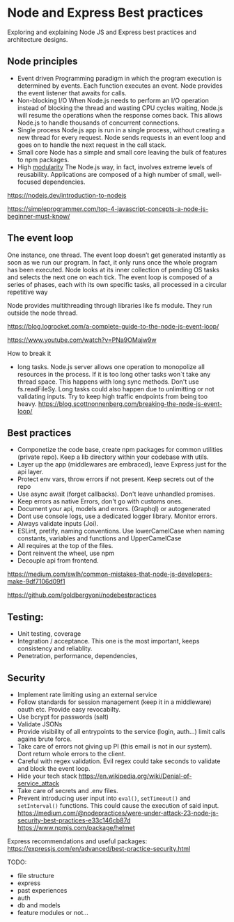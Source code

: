 # Node and Express Best practices

Exploring and explaining Node JS and Express best practices and architecture designs.

## Node principles

- Event driven
  Programming paradigm in which the program execution is determined by events. Each function executes an event. Node provides the event listener that awaits for calls.
- Non-blocking I/O
  When Node.js needs to perform an I/O operation instead of blocking the thread and wasting CPU cycles waiting, Node.js will resume the operations when the response comes back. This allows Node.js to handle thousands of concurrent connections.
- Single process
  Node.js app is run in a single process, without creating a new thread for every request. Node sends requests in an event loop and goes on to handle the next request in the call stack.
- Small core
  Node has a simple and small core leaving the bulk of features to npm packages.
- High [modularity](modularity.md)
  The Node.js way, in fact, involves extreme levels of reusability. Applications are composed of a high number of small, well-focused dependencies.

<https://nodejs.dev/introduction-to-nodejs>

<https://simpleprogrammer.com/top-4-javascript-concepts-a-node-js-beginner-must-know/>

## The event loop

One instance, one thread. The event loop doesn’t get generated instantly as soon as we run our program. In fact, it only runs once the whole program has been executed. Node looks at its inner collection of pending OS tasks and selects the next one on each tick. The event loop is composed of a series of phases, each with its own specific tasks, all processed in a circular repetitive way

Node provides multithreading through libraries like fs module. They run outside the node thread.

<https://blog.logrocket.com/a-complete-guide-to-the-node-js-event-loop/>

<https://www.youtube.com/watch?v=PNa9OMajw9w>

How to break it

- long tasks.
  Node.js server allows one operation to monopolize all resources in the process. If it is too long other tasks won`t take any thread space. This happens with long sync methods. Don't use fs.readFileSy.
  Long tasks could also happen due to unlimitting or not validating inputs.
  Try to keep high traffic endpoints from being too heavy.
  <https://blog.scottnonnenberg.com/breaking-the-node-js-event-loop/>

## Best practices

- Componetize the code base, create npm packages for common utilities (private repo). Keep a lib directory within your codebase with utils.
- Layer up the app (middlewares are embraced), leave Express just for the api layer.
- Protect env vars, throw errors if not present. Keep secrets out of the repo
- Use async await (forget callbacks). Don't leave unhandled promises.
- Keep errors as native Errors, don't go with customs ones.
- Document your api, models and errors. (Graphql) or autogenerated
- Dont use console logs, use a dedicated logger library. Monitor errors.
- Always validate inputs (Joi).
- ESLint, pretify, naming conventions. Use lowerCamelCase when naming constants, variables and functions and UpperCamelCase
- All requires at the top of the files.
- Dont reinvent the wheel, use npm
- Decouple api from frontend.

<https://medium.com/swlh/common-mistakes-that-node-js-developers-make-9df7106d09f1>

<https://github.com/goldbergyoni/nodebestpractices>

## Testing:

- Unit testing, coverage
- Integration / acceptance. This one is the most important, keeps consistency and reliablity.
- Penetration, performance, dependencies,

## Security

- Implement rate limiting using an external service
- Follow standards for session management (keep it in a middleware) oauth etc. Provide easy revocabilty.
- Use bcrypt for passwords (salt)
- Validate JSONs
- Provide visibility of all entrypoints to the service (login, auth...) limit calls agains brute force.
- Take care of errors not giving up PI (this email is not in our system). Dont return whole errors to the client.
- Careful with regex validation. Evil regex could take seconds to validate and block the event loop.
- Hide your tech stack <https://en.wikipedia.org/wiki/Denial-of-service_attack>
- Take care of secrets and .env files.
- Prevent introducing user input into `eval()`, `setTimeout()` and `setInterval()` functions. This could cause the execution of said input.
  <https://medium.com/@nodepractices/were-under-attack-23-node-js-security-best-practices-e33c146cb87d>
  <https://www.npmjs.com/package/helmet>

Express recommendations and useful packages: <https://expressjs.com/en/advanced/best-practice-security.html>

TODO:

- file structure
- express
- past experiences
- auth
- db and models
- feature modules or not...

